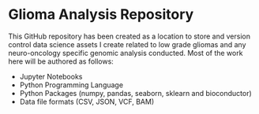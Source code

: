 # Glioma Analysis Repository

This GitHub repository has been created as a location to store and version control
data science assets I create related to low grade gliomas and any neuro-oncology
specific genomic analysis conducted. Most of the work here will be authored as
follows:

- Jupyter Notebooks
- Python Programming Language
- Python Packages (numpy, pandas, seaborn, sklearn and bioconductor)
- Data file formats (CSV, JSON, VCF, BAM)
